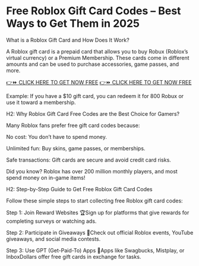 # Free Roblox Gift Card Codes – Best Ways to Get Them in 2025
What is a Roblox Gift Card and How Does It Work?

A Roblox gift card is a prepaid card that allows you to buy Robux (Roblox’s virtual currency) or a Premium Membership. These cards come in different amounts and can be used to purchase accessories, game passes, and more.

[👉⏩ CLICK HERE TO GET NOW FREE](https://ecomadboosters.xyz/free%20robux%20gift%20card%20codes/)
[👉⏩ CLICK HERE TO GET NOW FREE](https://ecomadboosters.xyz/free%20robux%20gift%20card%20codes/)


Example: If you have a $10 gift card, you can redeem it for 800 Robux or use it toward a membership.

H2: Why Roblox Gift Card Free Codes are the Best Choice for Gamers?

Many Roblox fans prefer free gift card codes because:

No cost: You don’t have to spend money.

Unlimited fun: Buy skins, game passes, or memberships.

Safe transactions: Gift cards are secure and avoid credit card risks.

Did you know? Roblox has over 200 million monthly players, and most spend money on in-game items!

H2: Step-by-Step Guide to Get Free Roblox Gift Card Codes

Follow these simple steps to start collecting free Roblox gift card codes:

Step 1: Join Reward Websites 🏆Sign up for platforms that give rewards for completing surveys or watching ads.

Step 2: Participate in Giveaways 🎁Check out official Roblox events, YouTube giveaways, and social media contests.

Step 3: Use GPT (Get-Paid-To) Apps 📱Apps like Swagbucks, Mistplay, or InboxDollars offer free gift cards in exchange for tasks.

